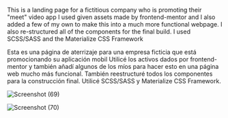 This is a landing page for a fictitious company who is promoting their "meet" video app
I used given assets made by frontend-mentor and I also added a few of my own to make this into a much more functional webpage.
I also re-structured all of the components for the final build.
I used SCSS/SASS and the Materialize CSS Framework

Esta es una página de aterrizaje para una empresa ficticia que está promocionando su aplicación mobil
Utilicé los activos dados por frontend-mentor y también añadí algunos de los míos para hacer esto en una página web mucho más funcional.
También reestructuré todos los componentes para la construcción final.
Utilicé SCSS/SASS y Materialize CSS Framework.

![Screenshot (69)](https://user-images.githubusercontent.com/84929479/151000458-8202656e-0d61-43e3-9546-f199f85a8752.png)

![Screenshot (70)](https://user-images.githubusercontent.com/84929479/151000471-a539c7e1-c074-479d-8274-985778c3a16c.png)
